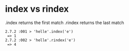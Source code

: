# index vs rindex

.index returns the first match
.rindex returns the last match

```
2.7.2 :001 > 'helle'.index('e')
 => 1
2.7.2 :002 > 'helle'.rindex('e')
 => 4
 ```